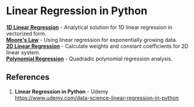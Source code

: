 # Linear Regression in Python

**[1D Linear Regression](https://github.com/nkuhta/Linear-Regression-Python/blob/master/linear_1D.py)** - Analytical solution for 1D linear regression in vectorized form.  
**[Moore's Law](https://github.com/nkuhta/Linear-Regression-Python/blob/master/moore.py)** - Using linear regression for exponentially growing data.  
**[2D Linear Regression](https://github.com/nkuhta/Linear-Regression-Python/blob/master/linear_2D.py)** - Calculate weights and constant coefficients for 2D linear system.  
**[Polynomial Regression](https://github.com/nkuhta/Linear-Regression-Python/blob/master/polynomial_regression.py)** - Quadradic polynomial regression analysis. 


##  References
1.  **Linear Regression in Python** - Udemy   
	https://www.udemy.com/data-science-linear-regression-in-python
